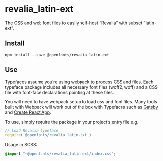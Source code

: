 
# revalia_latin-ext

The CSS and web font files to easily self-host “Revalia” with subset "latin-ext".

## Install

`npm install --save @openfonts/revalia_latin-ext`

## Use

Typefaces assume you’re using webpack to process CSS and files. Each typeface
package includes all necessary font files (woff2, woff) and a CSS file with
font-face declarations pointing at these files.

You will need to have webpack setup to load css and font files. Many tools built
with Webpack will work out of the box with Typefaces such as [Gatsby](https://github.com/gatsbyjs/gatsby)
and [Create React App](https://github.com/facebookincubator/create-react-app).

To use, simply require the package in your project’s entry file e.g.

```javascript
// Load Revalia typeface
require('@openfonts/revalia_latin-ext')
```

Usage in SCSS:
```scss
@import "~@openfonts/revalia_latin-ext/index.css";
```

